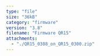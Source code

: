 ```yaml
---
type: "file"
size: "36kB"
category: "firmware"
version: "3.8"
filename: "Firmware QR15"
attachments:
  - "./QR15_0308_on_QR15_0300.zip"
---
```

